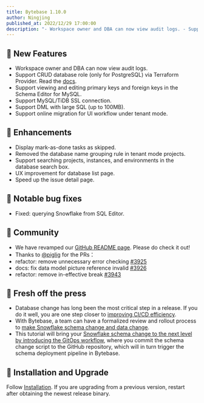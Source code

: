 ```yaml
---
title: Bytebase 1.10.0
author: Ningjing
published_at: 2022/12/29 17:00:00
description: "- Workspace owner and DBA can now view audit logs. - Support CRUD database role (only for PostgreSQL) via Terraform Provider. - Support viewing and editing primary keys and foreign keys in the Schema editor for MySQL. - Support MySQL/TiDB SSL connection."
---
```


## 🚀 New Features

- Workspace owner and DBA can now view audit logs.
- Support CRUD database role (only for PostgreSQL) via Terraform Provider. Read the [docs](https://registry.terraform.io/providers/bytebase/bytebase/latest/docs/resources/database_role).
- Support viewing and editing primary keys and foreign keys in the Schema Editor for MySQL.
- Support MySQL/TiDB SSL connection.
- Support DML with large SQL (up to 100MB).
- Support online migration for UI workflow under tenant mode.

## 🎄 Enhancements

- Display mark-as-done tasks as skipped.
- Removed the database name grouping rule in tenant mode projects.
- Support searching projects, instances, and environments in the database search box.
- UX improvement for database list page.
- Speed up the issue detail page.

## 🐞 Notable bug fixes

- Fixed: querying Snowflake from SQL Editor.

## 🎠 Community

- We have revamped our [GitHub README page](https://github.com/bytebase). Please do check it out!
- Thanks to [@piglig](https://github.com/piglig) for the PRs：
- refactor: remove unnecessary error checking [#3925](https://github.com/bytebase/bytebase/pull/3925)
- docs: fix data model picture reference invalid [#3926](https://github.com/bytebase/bytebase/pull/3926)
- refactor: remove in-effective break [#3943](https://github.com/bytebase/bytebase/pull/3943)

## 📰 Fresh off the press

- Database change has long been the most critical step in a release. If you do it well, you are one step closer to [improving CI/CD efficiency](/blog/database-cicd-best-practice).
- With Bytebase, a team can have a formalized review and rollout process to [make Snowflake schema change and data change](/blog/database-change-management-with-snowflake).
- This tutorial will bring your [Snowflake schema change to the next level by introducing the GitOps workflow](/blog/database-change-management-with-snowflake-and-github), where you commit the schema change script to the GitHub repository, which will in turn trigger the schema deployment pipeline in Bytebase.

## 📕 Installation and Upgrade

Follow [Installation](/docs/get-started/install/overview). If you are upgrading from a previous version, restart after obtaining the newest release binary.
